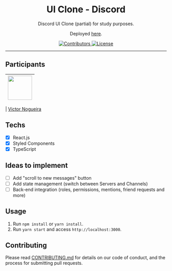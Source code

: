 <h1 align="center">
UI Clone - Discord
</h1>

<p align="center">Discord UI Clone (partial) for study purposes.</p>
<p align="center">Deployed <a href="https://rocketseat-discord-clone.netlify.app/">here</a>.</p>

<p align="center">
  <a href="https://github.com/Rocketseat/youtube-clone-discord/graphs/contributors">
    <img src="https://img.shields.io/github/contributors/rocketseat/youtube-clone-discord?color=%237159c1&logoColor=%237159c1&style=flat" alt="Contributors">
  </a>
  <a href="https://opensource.org/licenses/MIT">
    <img src="https://img.shields.io/github/license/rocketseat/youtube-clone-discord?color=%237159c1&logo=mit" alt="License">
  </a>
</p>

<hr>

## Participants

| [<img src="http://github.com/vmnog.png" width="75px;"/>](https://github.com/vmnog) |
| :--------------------------------------------------------------------------------: |


| [Victor Nogueira](https://github.com/vmnog)

## Techs

- [x] React.js
- [x] Styled Components
- [x] TypeScript

## Ideas to implement

- [ ] Add "scroll to new messages" button
- [ ] Add state management (switch between Servers and Channels)
- [ ] Back-end integration (roles, permissions, mentions, friend requests and more)

## Usage

1. Run `npm install` or `yarn install`.<br />
2. Run `yarn start` and access `http://localhost:3000`.<br />

## Contributing

Please read [CONTRIBUTING.md](CONTRIBUTING.md) for details on our code of conduct, and the process for submitting pull requests.
